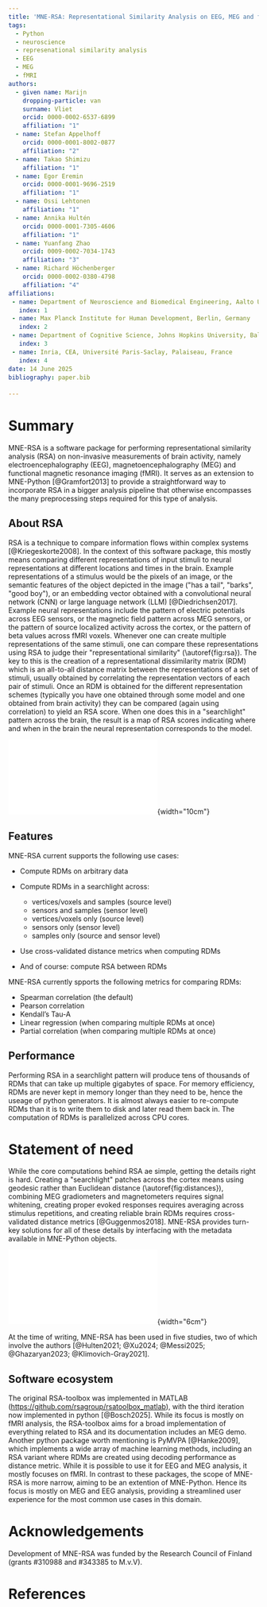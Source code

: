 ```yaml
---
title: 'MNE-RSA: Representational Similarity Analysis on EEG, MEG and fMRI data'
tags:
  - Python
  - neuroscience
  - represenational similarity analysis
  - EEG
  - MEG
  - fMRI
authors:
  - given name: Marijn
    dropping-particle: van
    surname: Vliet
    orcid: 0000-0002-6537-6899
    affiliation: "1"
  - name: Stefan Appelhoff
    orcid: 0000-0001-8002-0877
    affiliation: "2"
  - name: Takao Shimizu
    affiliation: "1"
  - name: Egor Eremin
    orcid: 0000-0001-9696-2519
    affiliation: "1"
  - name: Ossi Lehtonen
    affiliation: "1"
  - name: Annika Hultén
    orcid: 0000-0001-7305-4606
    affiliation: "1"
  - name: Yuanfang Zhao 
    orcid: 0009-0002-7034-1743
    affiliation: "3"
  - name: Richard Höchenberger 
    orcid: 0000-0002-0380-4798
    affiliation: "4"
affiliations:
 - name: Department of Neuroscience and Biomedical Engineering, Aalto University, Finland
   index: 1
 - name: Max Planck Institute for Human Development, Berlin, Germany
   index: 2
 - name: Department of Cognitive Science, Johns Hopkins University, Baltimore, USA
   index: 3
 - name: Inria, CEA, Université Paris-Saclay, Palaiseau, France
   index: 4
date: 14 June 2025
bibliography: paper.bib

---
```


# Summary

MNE-RSA is a software package for performing representational similarity analysis (RSA) on non-invasive measurements of brain activity, namely electroencephalography (EEG), magnetoencephalography (MEG) and functional magnetic resonance imaging (fMRI).
It serves as an extension to MNE-Python [@Gramfort2013] to provide a straightforward way to incorporate RSA in a bigger analysis pipeline that otherwise encompasses the many preprocessing steps required for this type of analysis.

## About RSA
RSA is a technique to compare information flows within complex systems [@Kriegeskorte2008].
In the context of this software package, this mostly means comparing different representations of input stimuli to neural representations at different locations and times in the brain.
Example representations of a stimulus would be the pixels of an image, or the semantic features of the object depicted in the image ("has a tail", "barks", "good boy"), or an embedding vector obtained with a convolutional neural network (CNN) or large language network (LLM) [@Diedrichsen2017].
Example neural representations include the pattern of electric potentials across EEG sensors, or the magnetic field pattern across MEG sensors, or the pattern of source localized activity across the cortex, or the pattern of beta values across fMRI voxels.
Whenever one can create multiple representations of the same stimuli, one can compare these representations using RSA to judge their "representational similarity" (\autoref{fig:rsa}).
The key to this is the creation of a representational dissimilarity matrix (RDM) which is an all-to-all distance matrix between the representations of a set of stimuli, usually obtained by correlating the representation vectors of each pair of stimuli.
Once an RDM is obtained for the different representation schemes (typically you have one obtained through some model and one obtained from brain activity) they can be compared (again using correlation) to yield an RSA score.
When one does this in a "searchlight" pattern across the brain, the result is a map of RSA scores indicating where and when in the brain the neural representation corresponds to the model.

![Schematic overview of representational similarity analysis (RSA).\label{fig:rsa}](rsa.pdf){width="10cm"}


## Features
MNE-RSA current supports the following use cases:

- Compute RDMs on arbitrary data
- Compute RDMs in a searchlight across:

   - vertices/voxels and samples (source level)
   - sensors and samples (sensor level)
   - vertices/voxels only (source level)
   - sensors only (sensor level)
   - samples only (source and sensor level)

- Use cross-validated distance metrics when computing RDMs
- And of course: compute RSA between RDMs

MNE-RSA currently spports the following metrics for comparing RDMs:

-  Spearman correlation (the default)
-  Pearson correlation
-  Kendall’s Tau-A
-  Linear regression (when comparing multiple RDMs at once)
-  Partial correlation (when comparing multiple RDMs at once)

## Performance

Performing RSA in a searchlight pattern will produce tens of thousands of RDMs that can take up multiple gigabytes of space.
For memory efficiency, RDMs are never kept in memory longer than they need to be, hence the useage of python generators.
It is almost always easier to re-compute RDMs than it is to write them to disk and later read them back in.
The computation of RDMs is parallelized across CPU cores.


# Statement of need
While the core computations behind RSA ae simple, getting the details right is hard.
Creating a "searchlight" patches across the cortex means using geodesic rather than Euclidean distance (\autoref{fig:distances}), combining MEG gradiometers and magnetometers requires signal whitening, creating proper evoked responses requires averaging across stimulus repetitions, and creating reliable brain RDMs requires cross-validated distance metrics [@Guggenmos2018].
MNE-RSA provides turn-key solutions for all of these details by interfacing with the metadata available in MNE-Python objects.

![Depiction of geodesic versus Euclidean distance between points along the cortex.\label{fig:distances}](distances.pdf){width="6cm"}

At the time of writing, MNE-RSA has been used in five studies, two of which involve the authors [@Hulten2021; @Xu2024; @Messi2025; @Ghazaryan2023; @Klimovich-Gray2021].

## Software ecosystem

The original RSA-toolbox was implemented in MATLAB (https://github.com/rsagroup/rsatoolbox_matlab), with the third iteration now implemented in python [@Bosch2025].
While its focus is mostly on fMRI analysis, the RSA-toolbox aims for a broad implementation of everything related to RSA and its documentation includes an MEG demo.
Another python package worth mentioning is PyMVPA [@Hanke2009], which implements a wide array of machine learning methods, including an RSA variant where RDMs are created using decoding performance as distance metric.
While it is possible to use it for EEG and MEG analysis, it mostly focuses on fMRI.
In contrast to these packages, the scope of MNE-RSA is more narrow, aiming to be an extention of MNE-Python.
Hence its focus is mostly on MEG and EEG analysis, providing a streamlined user experience for the most common use cases in this domain.


# Acknowledgements

Development of MNE-RSA was funded by the Research Council of Finland (grants #310988 and #343385 to M.v.V).

# References
